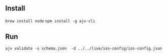 
## Install

`brew install node`
`npm install -g ajv-cli`

## Run

`ajv validate -s schema.json  -d ../../live/ios-config/ios-config.json`
